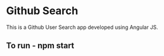 # Github Search

This is a Github User Search app developed using Angular JS.

## To run - npm start